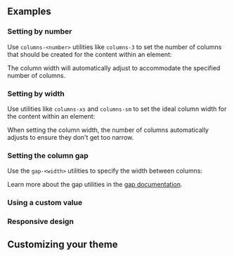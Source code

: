 <ApiTable
  rows=
/>

## Examples

### Setting by number

Use `columns-<number>` utilities like `columns-3` to set the number of columns that should be created for the content within an element:

The column width will automatically adjust to accommodate the specified number of columns.

### Setting by width

Use utilities like `columns-xs` and `columns-sm` to set the ideal column width for the content within an element:

When setting the column width, the number of columns automatically adjusts to ensure they don't get too narrow.

### Setting the column gap

Use the `gap-<width>` utilities to specify the width between columns:

Learn more about the gap utilities in the [gap documentation](/docs/gap).

### Using a custom value

### Responsive design

## Customizing your theme